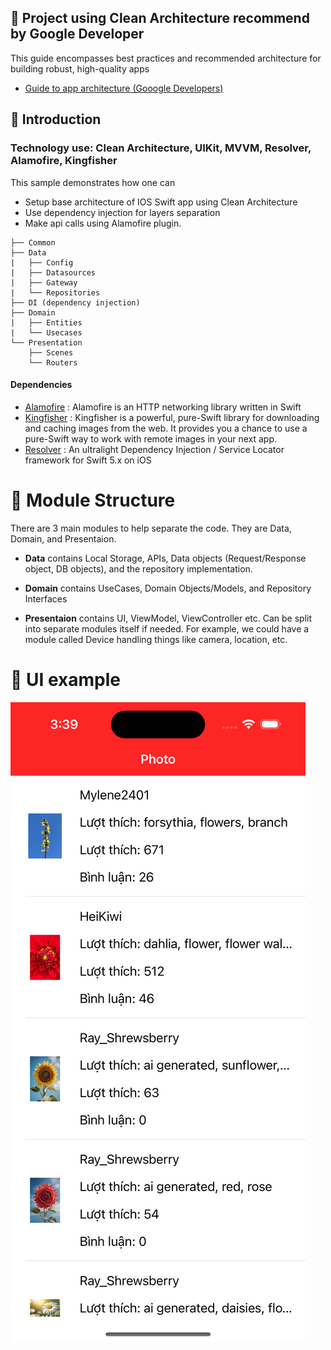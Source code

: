 ## 🚀 Project using Clean Architecture recommend by Google Developer
This guide encompasses best practices and recommended architecture for building robust, high-quality apps
- [Guide to app architecture (Gooogle Developers)](https://developer.android.com/topic/architecture?continue=https%3A%2F%2Fdeveloper.android.com%2Fcourses%2Fpathways%2Fandroid-architecture%3Fhl%3Dvi%23article-https%3A%2F%2Fdeveloper.android.com%2Ftopic%2Farchitecture)
## 🚀 Introduction
### Technology use: Clean Architecture, UIKit, MVVM, Resolver, Alamofire, Kingfisher
This sample demonstrates how one can

- Setup base architecture of IOS Swift app using Clean Architecture
- Use dependency injection for layers separation
- Make api calls using Alamofire plugin.

```
├── Common
├── Data
|   ├── Config
|   ├── Datasources
|   ├── Gateway
|   └── Repositories
├── DI (dependency injection)
├── Domain 
|   ├── Entities
|   └── Usecases
└── Presentation
    ├── Scenes
    └── Routers
```

#### Dependencies
- [Alamofire](https://github.com/Alamofire/Alamofire) : Alamofire is an HTTP networking library written in Swift
- [Kingfisher](https://github.com/onevcat/Kingfisher) : Kingfisher is a powerful, pure-Swift library for downloading and caching images from the web. It provides you a chance to use a pure-Swift way to work with remote images in your next app.
- [Resolver](https://github.com/onevcat/Kingfisher) : An ultralight Dependency Injection / Service Locator framework for Swift 5.x on iOS

# 🚀 Module Structure
There are 3 main modules to help separate the code. They are Data, Domain, and Presentaion.

- **Data** contains Local Storage, APIs, Data objects (Request/Response object, DB objects), and the repository implementation.

- **Domain** contains UseCases, Domain Objects/Models, and Repository Interfaces

- **Presentaion** contains UI, ViewModel, ViewController etc. Can be split into separate modules itself if needed. For example, we could have a module called Device handling things like camera, location, etc.

# 🚀 UI example
![alt text](https://github.com/LamNguyen17/ios_swift_clean_architecture/blob/main/Images/Simulator%20Screen%20Shot%20-%20iPhone%2014%20Pro%20-%202024-03-05%20at%2015.39.28.png)
